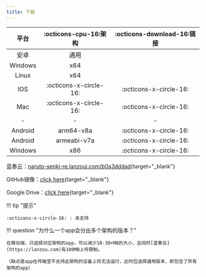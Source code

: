 ```yaml
---
title: 下载
---
```


|  平台   | :octicons-cpu-16:架构  | :octicons-download-16:链接 |
| :-----: | :--------------------: | :------------------------: |
|  安卓   |          通用          |                            |
| Windows |          x64           |                            |
|  Linux  |          x64           |                            |
|   IOS   | :octicons-x-circle-16: |   :octicons-x-circle-16:   |
|   Mac   | :octicons-x-circle-16: |   :octicons-x-circle-16:   |
|    -    |           -            |             -              |
| Android |       arm64-v8a        |   :octicons-x-circle-16:   |
| Android |      armeabi-v7a       |   :octicons-x-circle-16:   |
| Windows |          x86           |   :octicons-x-circle-16:   |

蓝奏云：[naruto-senki-re.lanzouj.com/b0a3dddad](https://naruto-senki-re.lanzouj.com/b0a3dddad){target="_blank"}

GitHub镜像：[click here](https://github.com/Naruto-Senki/files/releases/tag/latest){target="_blank"}

Google Drive：[click here](https://drive.google.com/drive/folders/1addvZRBvPBGDJtiLdzMWgd6C_qiVS3Lt?usp=sharing){target="_blank"}

!!! tip "提示"

    :octicons-x-circle-16: : 未支持


!!! question "为什么一个app会分出多个架构的版本？"

    在移动端，只选择对应架构的app，可以减少10-30+MB的大小，且同时[蓝奏云](https://lanzou.com)有100MB上传限制。

    （缺点是app在传输至不支持此架构的设备上将无法运行，此时应选择通用版本，即包含了所有架构的app）

